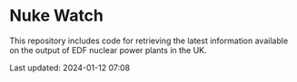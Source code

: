 # Nuke Watch

This repository includes code for retrieving the latest information available on the output of EDF nuclear power plants in the UK.

Last updated: 2024-01-12 07:08